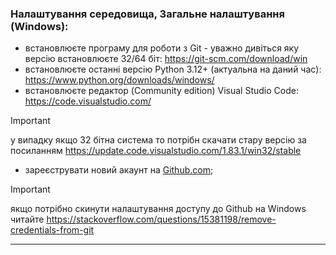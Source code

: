 ### Налаштування середовища, Загальне налаштування (Windows):
- встановлюєте програму для роботи з Git - уважно дивіться яку версію встановлюєте 32/64 біт: https://git-scm.com/download/win
- встановлюєте останні версію Python 3.12+ (актуальна на даний час): https://www.python.org/downloads/windows/
- встановлюєте редактор (Community edition) Visual Studio Code: https://code.visualstudio.com/

> [!IMPORTANT] 
> у випадку якщо 32 бітна система то потрібн скачати стару версію за посиланням https://update.code.visualstudio.com/1.83.1/win32/stable

- зареєструвати новий акаунт на [Github.com](https://github.com/);

> [!IMPORTANT]  
> якщо потрібно скинути налаштування доступу до Github на Windows читайте https://stackoverflow.com/questions/15381198/remove-credentials-from-git

---
